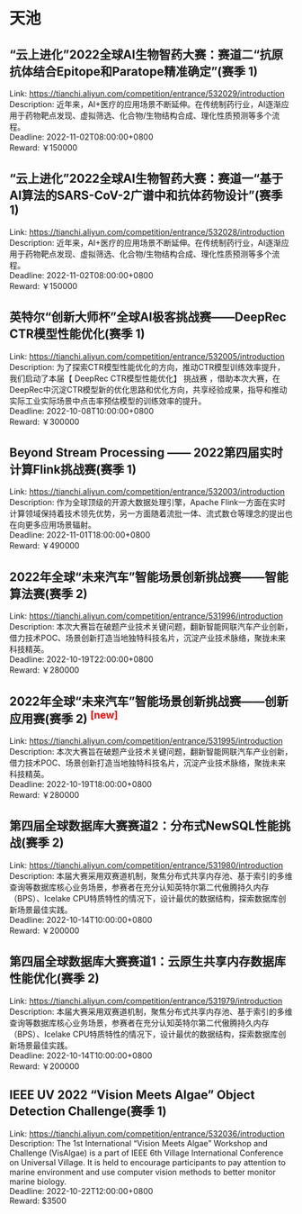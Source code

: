 # 天池



## “云上进化”2022全球AI生物智药大赛：赛道二“抗原抗体结合Epitope和Paratope精准确定”(赛季 1)

Link: https://tianchi.aliyun.com/competition/entrance/532029/introduction  
Description: 近年来，AI+医疗的应用场景不断延伸。在传统制药行业，AI逐渐应用于药物靶点发现、虚拟筛选、化合物/生物结构合成、理化性质预测等多个流程。  
Deadline: 2022-11-02T08:00:00+0800  
Reward: ￥150000  


## “云上进化”2022全球AI生物智药大赛：赛道一“基于AI算法的SARS-CoV-2广谱中和抗体药物设计”(赛季 1)

Link: https://tianchi.aliyun.com/competition/entrance/532028/introduction  
Description: 近年来，AI+医疗的应用场景不断延伸。在传统制药行业，AI逐渐应用于药物靶点发现、虚拟筛选、化合物/生物结构合成、理化性质预测等多个流程。  
Deadline: 2022-11-02T08:00:00+0800  
Reward: ￥150000  


## 英特尔“创新大师杯”全球AI极客挑战赛——DeepRec CTR模型性能优化(赛季 1)

Link: https://tianchi.aliyun.com/competition/entrance/532005/introduction  
Description: 为了探索CTR模型性能优化的方向，推动CTR模型训练效率提升，我们启动了本届【 DeepRec CTR模型性能优化】 挑战赛 ，借助本次大赛，在DeepRec中沉淀CTR模型新的优化思路和优化方向，共享经验成果，指导和推动实际工业实际场景中点击率预估模型的训练效率的提升。  
Deadline: 2022-10-08T10:00:00+0800  
Reward: ￥300000  


## Beyond Stream Processing —— 2022第四届实时计算Flink挑战赛(赛季 1)

Link: https://tianchi.aliyun.com/competition/entrance/532003/introduction  
Description: 作为全球顶级的开源大数据处理引擎，Apache Flink一方面在实时计算领域保持着技术领先优势，另一方面随着流批一体、流式数仓等理念的提出也在向更多应用场景辐射。  
Deadline: 2022-11-01T18:00:00+0800  
Reward: ￥490000  


## 2022年全球“未来汽车”智能场景创新挑战赛——智能算法赛(赛季 2)

Link: https://tianchi.aliyun.com/competition/entrance/531996/introduction  
Description: 本次大赛旨在破题产业技术关键问题，翻新智能网联汽车产业创新，借力技术POC、场景创新打造当地独特科技名片，沉淀产业技术脉络，聚拢未来科技精英。  
Deadline: 2022-10-19T22:00:00+0800  
Reward: ￥280000  


## 2022年全球“未来汽车”智能场景创新挑战赛——创新应用赛(赛季 2) <sup style="color:red">[new]<sup>  

Link: https://tianchi.aliyun.com/competition/entrance/531995/introduction  
Description: 本次大赛旨在破题产业技术关键问题，翻新智能网联汽车产业创新，借力技术POC、场景创新打造当地独特科技名片，沉淀产业技术脉络，聚拢未来科技精英。  
Deadline: 2022-10-19T18:00:00+0800  
Reward: ￥280000  


## 第四届全球数据库大赛赛道2：分布式NewSQL性能挑战(赛季 2)

Link: https://tianchi.aliyun.com/competition/entrance/531980/introduction  
Description: 本届大赛采用双赛道机制，聚焦分布式共享内存池、基于索引的多维查询等数据库核心业务场景，参赛者在充分认知英特尔第二代傲腾持久内存（BPS）、Icelake CPU特质特性的情况下，设计最优的数据结构，探索数据库创新场景最佳实践。  
Deadline: 2022-10-14T10:00:00+0800  
Reward: ￥200000  


## 第四届全球数据库大赛赛道1：云原生共享内存数据库性能优化(赛季 2)

Link: https://tianchi.aliyun.com/competition/entrance/531979/introduction  
Description: 本届大赛采用双赛道机制，聚焦分布式共享内存池、基于索引的多维查询等数据库核心业务场景，参赛者在充分认知英特尔第二代傲腾持久内存（BPS）、Icelake CPU特质特性的情况下，设计最优的数据结构，探索数据库创新场景最佳实践。  
Deadline: 2022-10-14T10:00:00+0800  
Reward: ￥200000  


## IEEE UV 2022 “Vision Meets Algae” Object Detection Challenge(赛季 1)

Link: https://tianchi.aliyun.com/competition/entrance/532036/introduction  
Description: The 1st International “Vision Meets Algae” Workshop and Challenge (VisAlgae) is a part of IEEE 6th Village International Conference on Universal Village. It is held to encourage participants to pay attention to marine environment and use computer vision methods to better monitor marine biology.  
Deadline: 2022-10-22T12:00:00+0800  
Reward: $3500  

